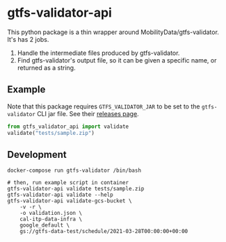 # gtfs-validator-api

This python package is a thin wrapper around MobilityData/gtfs-validator.
It's has 2 jobs.

1. Handle the intermediate files produced by gtfs-validator.
2. Find gtfs-validator's output file, so it can be given a specific name, or
   returned as a string.

## Example

Note that this package requires `GTFS_VALIDATOR_JAR` to be set to the `gtfs-validator`
CLI jar file. See their [releases page](https://github.com/MobilityData/gtfs-validator/releases).

```python
from gtfs_validator_api import validate
validate("tests/sample.zip")
```

## Development

```
docker-compose run gtfs-validator /bin/bash

# then, run example script in container
gtfs-validator-api validate tests/sample.zip
gtfs-validator-api validate --help
gtfs-validator-api validate-gcs-bucket \
    -v -r \
    -o validation.json \
    cal-itp-data-infra \
    google_default \
    gs://gtfs-data-test/schedule/2021-03-28T00:00:00+00:00

```
